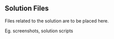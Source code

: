 ## Solution Files

Files related to the solution are to be placed here.

Eg. screenshots, solution scripts
